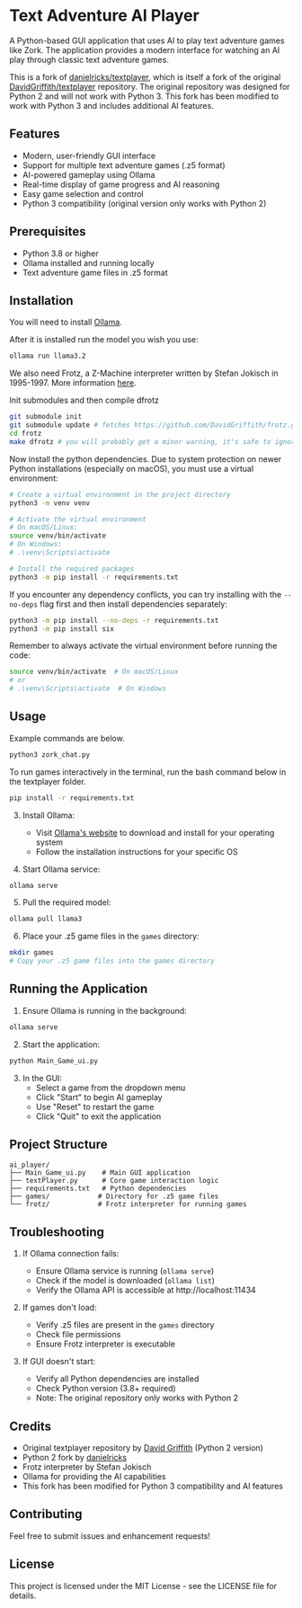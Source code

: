# Text Adventure AI Player

A Python-based GUI application that uses AI to play text adventure games like Zork. The application provides a modern interface for watching an AI play through classic text adventure games.

This is a fork of [danielricks/textplayer](https://github.com/danielricks/textplayer), which is itself a fork of the original [DavidGriffith/textplayer](https://github.com/DavidGriffith/textplayer) repository. The original repository was designed for Python 2 and will not work with Python 3. This fork has been modified to work with Python 3 and includes additional AI features.

## Features

- Modern, user-friendly GUI interface
- Support for multiple text adventure games (.z5 format)
- AI-powered gameplay using Ollama
- Real-time display of game progress and AI reasoning
- Easy game selection and control
- Python 3 compatibility (original version only works with Python 2)

## Prerequisites

- Python 3.8 or higher
- Ollama installed and running locally
- Text adventure game files in .z5 format

## Installation

You will need to install [Ollama](https://ollama.com/download).

After it is installed run the model you wish you use:

```bash
ollama run llama3.2
```

We also need Frotz, a Z-Machine interpreter written by Stefan Jokisch in 1995-1997. More information [here](http://frotz.sourceforge.net/).

Init submodules and then compile dfrotz

```bash
git submodule init
git submodule update # fetches https://github.com/DavidGriffith/frotz.git
cd frotz
make dfrotz # you will probably get a minor warning, it's safe to ignore.
```

Now install the python dependencies. Due to system protection on newer Python installations (especially on macOS), you must use a virtual environment:

```bash
# Create a virtual environment in the project directory
python3 -m venv venv

# Activate the virtual environment
# On macOS/Linux:
source venv/bin/activate
# On Windows:
# .\venv\Scripts\activate

# Install the required packages
python3 -m pip install -r requirements.txt
```

If you encounter any dependency conflicts, you can try installing with the `--no-deps` flag first and then install dependencies separately:

```bash
python3 -m pip install --no-deps -r requirements.txt
python3 -m pip install six
```

Remember to always activate the virtual environment before running the code:
```bash
source venv/bin/activate  # On macOS/Linux
# or
# .\venv\Scripts\activate  # On Windows
```

## Usage

Example commands are below.

```bash
python3 zork_chat.py
```

To run games interactively in the terminal, run the bash command below in the textplayer folder.

```bash
pip install -r requirements.txt
```

3. Install Ollama:
   - Visit [Ollama's website](https://ollama.ai/download) to download and install for your operating system
   - Follow the installation instructions for your specific OS

4. Start Ollama service:
```bash
ollama serve
```

5. Pull the required model:
```bash
ollama pull llama3
```

6. Place your .z5 game files in the `games` directory:
```bash
mkdir games
# Copy your .z5 game files into the games directory
```

## Running the Application

1. Ensure Ollama is running in the background:
```bash
ollama serve
```

2. Start the application:
```bash
python Main_Game_ui.py
```

3. In the GUI:
   - Select a game from the dropdown menu
   - Click "Start" to begin AI gameplay
   - Use "Reset" to restart the game
   - Click "Quit" to exit the application

## Project Structure

```
ai_player/
├── Main_Game_ui.py    # Main GUI application
├── textPlayer.py      # Core game interaction logic
├── requirements.txt   # Python dependencies
├── games/            # Directory for .z5 game files
└── frotz/            # Frotz interpreter for running games
```

## Troubleshooting

1. If Ollama connection fails:
   - Ensure Ollama service is running (`ollama serve`)
   - Check if the model is downloaded (`ollama list`)
   - Verify the Ollama API is accessible at http://localhost:11434

2. If games don't load:
   - Verify .z5 files are present in the `games` directory
   - Check file permissions
   - Ensure Frotz interpreter is executable

3. If GUI doesn't start:
   - Verify all Python dependencies are installed
   - Check Python version (3.8+ required)
   - Note: The original repository only works with Python 2

## Credits

- Original textplayer repository by [David Griffith](https://github.com/DavidGriffith/textplayer) (Python 2 version)
- Python 2 fork by [danielricks](https://github.com/danielricks/textplayer)
- Frotz interpreter by Stefan Jokisch
- Ollama for providing the AI capabilities
- This fork has been modified for Python 3 compatibility and AI features

## Contributing

Feel free to submit issues and enhancement requests!

## License

This project is licensed under the MIT License - see the LICENSE file for details.
